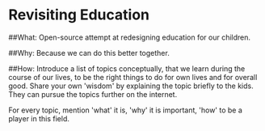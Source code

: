 # Revisiting Education

##What:
Open-source attempt at redesigning education for our children.

##Why:
Because we can do this better together.

##How:
Introduce a list of topics conceptually, that we learn during the course of our lives, to be the right things to do for own lives and for overall good. Share your own 'wisdom' by explaining the topic briefly to the kids. They can pursue the topics further on the internet.

For every topic, mention 'what' it is, 'why' it is important, 'how' to be a player in this field.
